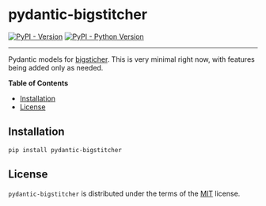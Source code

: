 # pydantic-bigstitcher

[![PyPI - Version](https://img.shields.io/pypi/v/pydantic-bigstitcher.svg)](https://pypi.org/project/pydantic-bigstitcher)
[![PyPI - Python Version](https://img.shields.io/pypi/pyversions/pydantic-bigstitcher.svg)](https://pypi.org/project/pydantic-bigstitcher)

-----

Pydantic models for [bigsticher](https://github.com/PreibischLab/BigStitcher). This is very minimal right now, with features being added only as needed.

**Table of Contents**

- [Installation](#installation)
- [License](#license)

## Installation

```console
pip install pydantic-bigstitcher
```

## License

`pydantic-bigstitcher` is distributed under the terms of the [MIT](https://spdx.org/licenses/MIT.html) license.
